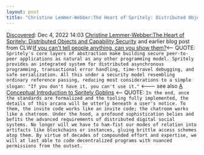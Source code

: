 ```yaml
---
layout: post
title: "Christine Lemmer-Webber:The Heart of Spritely: Distributed Objects and Capability Security"
---
```

[Discovered](http://rolandtanglao.com/2020/07/29/p1-blogthis-checkvist-list-links-to-blog/): Dec 4, 2022 14:03 [Christine Lemmer-Webber:The Heart of Spritely: Distributed Objects and Capability Security](https://spritely.institute/static/papers/spritely-core.html)  and earlier blog post from CLW:[If you can't tell people anything, can you show them?](https://dustycloud.org/blog/if-you-cant-tell-people-anything/)<-- QUOTE: `Spritely's core layers of abstraction make building secure peer-to-peer applications as natural as any other programming model. Spritely provides an integrated system for distributed asynchronous programming, transactional error handling, time-travel debugging, and safe serialization. All this under a security model resembling ordinary reference passing, reducing most considerations to a simple slogan: "If you don't have it, you can't use it."` <--- see also [A Conceptual Introduction to Spritely Goblins](https://garbados.github.io/my-blog/conceptual-intro-to-spritely-goblins.html) <-- QUOTE: `In the end, once the standards are formalized and the tooling fully implemented, the details of this arcana will be utterly beneath a user's notice. To them, the invite code works like an invite code; the chatroom works like a chatroom. Under the hood, a profound sophistication belies and befits the advanced requirements of distributed digital social systems. No longer will we have to ham-fist our modes of relation into artifacts like blockchains or instances, gluing brittle access schemes atop them. By virtue of decades of compounded effort and expertise, we will at last able to code decentralized programs with nuanced permissions from the outset.`
